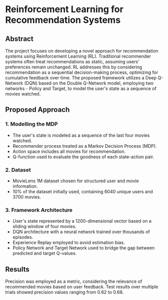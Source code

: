 # Reinforcement Learning for Recommendation Systems

## Abstract

The project focuses on developing a novel approach for recommendation systems using Reinforcement Learning (RL). Traditional recommender systems often treat recommendations as static, assuming users' preferences remain unchanged. RL addresses this by considering recommendation as a sequential decision-making process, optimizing for cumulative feedback over time. The proposed framework utilizes a Deep Q-Network (DQN) based on the Double Q-Network model, employing two networks - Policy and Target, to model the user's state as a sequence of movies watched.

## Proposed Approach

### 1. Modelling the MDP
- The user's state is modeled as a sequence of the last four movies watched.
- Recommender process treated as a Markov Decision Process (MDP).
- Action space includes all movies for recommendation.
- Q-function used to evaluate the goodness of each state-action pair.

### 2. Dataset
- MovieLens 1M dataset chosen for structured user and movie information.
- 10% of the dataset initially used, containing 6040 unique users and 3700 movies.

### 3. Framework Architecture
- User's state represented by a 1200-dimensional vector based on a sliding window of four movies.
- DQN architecture with a neural network trained over thousands of episodes.
- Experience Replay employed to avoid estimation bias.
- Policy Network and Target Network used to bridge the gap between predicted and target Q-values.

## Results

Precision was employed as a metric, considering the relevance of recommended movies based on user feedback. Test results over multiple trials showed precision values ranging from 0.62 to 0.68.
